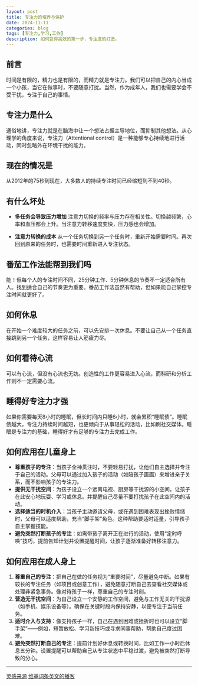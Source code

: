 ```yaml
---
layout: post
title: 专注力的培养与保护
date: 2024-11-11
categories: blog
tags: [专注力,学习,工作]
description: 如何变得高效的第一步，专注度的打造。
---
```


## 前言
时间是有限的，精力也是有限的，而精力就是专注力。我们可以把自己的内心当成一个小孩，当它在做事时，不要随意打扰。当然，作为成年人，我们也需要学会不受干扰，专注于自己的事情。

## 专注力是什么
通俗地讲，专注力就是在脑海中让一个想法占据主导地位，而抑制其他想法。从心理学的角度来说，专注力（Attentional control）是一种能够专心持续地进行活动，同时忽略外在环境干扰的能力。

## 现在的情况是
从2012年的75秒到现在，大多数人的持续专注时间已经缩短到不到40秒。

## 有什么坏处
- **多任务会导致压力增加**
注意力切换的频率与压力存在相关性。切换越频繁，心率和血压都会上升。当注意力转移速度变快，压力感也会增加。

- **注意力转换的成本**
从一个任务切换到另一个任务时，重新开始需要时间。再次回到原来的任务时，也需要时间重新进入专注状态。

## 番茄工作法能帮到我们吗
能！但每个人的专注时间不同，25分钟工作、5分钟休息的节奏不一定适合所有人。找到适合自己的节奏更为重要。番茄工作法虽然有帮助，但如果能自己掌控专注时间就更好了。

## 如何休息
在开始一个难度较大的任务之前，可以先安排一次休息。不要让自己从一个任务直接跳到另一个任务，这样容易让人筋疲力尽。

## 如何看待心流
可以有心流，但没有心流也无妨。创造性的工作更容易进入心流，而科研和分析工作则不一定需要心流。

## 睡得好专注力才强
如果你需要每天8小时的睡眠，但长时间内只睡6小时，就会累积“睡眠债”。睡眠债越大，专注力持续时间越短，也更倾向于从事轻松的活动，比如刷社交媒体。睡眠是专注力的基础，睡得好才有足够的专注力去完成工作。

## 如何应用在儿童身上
- **尊重孩子的专注**：当孩子全神贯注时，不要轻易打扰，让他们自主选择并专注于自己的活动。父母可以通过加入孩子的活动（如陪孩子画画）来增进亲子关系，而不影响孩子的专注力。
- **提供无干扰空间**：为孩子设立一个远离电视、厨房等干扰源的小空间，让孩子在此安心地玩耍、学习或休息。并提醒自己尽量不要打扰孩子在此空间内的活动。
- **选择适当的时机介入**：当孩子主动邀请父母，或在遇到困难表现出挫败情绪时，父母可以适度帮助，充当“脚手架”角色。这种帮助要适时适量，引导孩子自主掌握技能。
- **避免突然打断孩子的专注**：如需带孩子离开正在进行的活动，使用“定时呼唤”技巧，提前告知计划并设置提醒时间，让孩子逐渐准备好转移注意力。

## 如何应用在成人身上
1. **尊重自己的专注**：把自己在做的任务视为“重要时间”，尽量避免中断。如果有较长的专注任务（如项目或创意工作），避免随意打断自己去查看社交媒体或处理非紧急事务。像对待孩子一样，尊重自己的专注时刻。
2. **营造无干扰空间**：为自己设立一个安静的工作空间，避免与工作无关的干扰源（如手机、娱乐设备等）。确保在关键时段内保持安静，以便专注于当前任务。
3. **适时介入与支持**：像支持孩子一样，自己在遇到困难或挫折时也可以设立“脚手架”——例如，短暂放松、学习新技巧或寻求同事帮助，帮助自己度过困难。
4. **避免突然打断自己的专注**：提前计划好休息或转换时间，比如工作一小时后休息五分钟。设置提醒可以帮助自己从专注状态中平稳过渡，避免被突然打断导致的分心。

---

[灵感来源](https://mp.weixin.qq.com/s/5yhWrDlzZLXu1UehGAKRGg) [维基词条](https://en.wikipedia.org/wiki/Attentional_control)[英文的播客](https://www.apa.org/news/podcasts/speaking-of-psychology/attention-spans)



